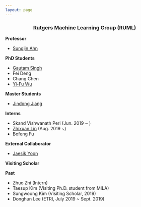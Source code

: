 ```yaml
---
layout: page
---
```


<h3 style="text-align: center">Rutgers Machine Learning Group (RUML)</h3>

**Professor**  
- [Sungjin Ahn](./index)

<!--### Current Members-->
**PhD Students**

- [Gautam Singh](http://singhgautam.github.io/)  
- Fei Deng  
- Chang Chen  
- [Yi-Fu Wu](http://www.yifuwu.com/)  

**Master Students**  

- [Jindong Jiang](https://www.jindongjiang.me/)  

**Interns**  

- Skand Vishwanath Peri (Jun. 2019 ~ )
- [Zhixuan Lin](https://www.zhixuanlin.com/) (Aug. 2019 ~)
- Bofeng Fu

**External Collaborator**  

- [Jaesik Yoon](https://sites.google.com/view/jaesikyoon/home)

**Visiting Scholar**  

**Past**  

- Zhuo Zhi (Intern)  
- Taesup Kim (Visiting Ph.D. student from MILA)  
- Sungwoong Kim (Visiting Scholar, 2019)  
- Donghun Lee (ETRI, July 2019 ~ Sept. 2019)  